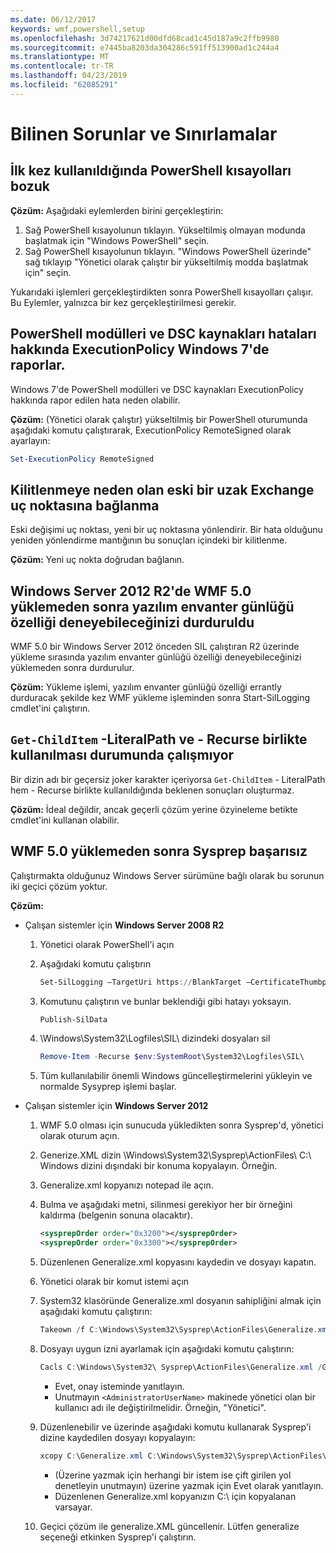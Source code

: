```yaml
---
ms.date: 06/12/2017
keywords: wmf,powershell,setup
ms.openlocfilehash: 3d74217621d00dfd68cad1c45d187a9c2ffb9980
ms.sourcegitcommit: e7445ba8203da304286c591ff513900ad1c244a4
ms.translationtype: MT
ms.contentlocale: tr-TR
ms.lasthandoff: 04/23/2019
ms.locfileid: "62085291"
---
```

# <a name="known-issues-and-limitations"></a>Bilinen Sorunlar ve Sınırlamalar

## <a name="powershell-shortcuts-are-broken-when-used-for-the-first-time"></a>İlk kez kullanıldığında PowerShell kısayolları bozuk

**Çözüm:** Aşağıdaki eylemlerden birini gerçekleştirin:

1. Sağ PowerShell kısayolunun tıklayın. Yükseltilmiş olmayan modunda başlatmak için "Windows PowerShell" seçin.
2. Sağ PowerShell kısayolunun tıklayın. "Windows PowerShell üzerinde" sağ tıklayıp "Yönetici olarak çalıştır bir yükseltilmiş modda başlatmak için" seçin.

Yukarıdaki işlemleri gerçekleştirdikten sonra PowerShell kısayolları çalışır. Bu Eylemler, yalnızca bir kez gerçekleştirilmesi gerekir.

## <a name="powershell-modules-and-dsc-resources-report-errors-about-executionpolicy-on-windows-7"></a>PowerShell modülleri ve DSC kaynakları hataları hakkında ExecutionPolicy Windows 7'de raporlar.

Windows 7'de PowerShell modülleri ve DSC kaynakları ExecutionPolicy hakkında rapor edilen hata neden olabilir.

**Çözüm:** (Yönetici olarak çalıştır) yükseltilmiş bir PowerShell oturumunda aşağıdaki komutu çalıştırarak, ExecutionPolicy RemoteSigned olarak ayarlayın:

```powershell
Set-ExecutionPolicy RemoteSigned
```

## <a name="connecting-to-an-old-remote-exchange-endpoint-causes-a-crash"></a>Kilitlenmeye neden olan eski bir uzak Exchange uç noktasına bağlanma

Eski değişimi uç noktası, yeni bir uç noktasına yönlendirir. Bir hata olduğunu yeniden yönlendirme mantığının bu sonuçları içindeki bir kilitlenme.

**Çözüm:** Yeni uç nokta doğrudan bağlanın.

## <a name="software-inventory-logging-feature-is-erroneously-stopped-after-wmf-50-installation-on-windows-server-2012-r2"></a>Windows Server 2012 R2'de WMF 5.0 yüklemeden sonra yazılım envanter günlüğü özelliği deneyebileceğinizi durduruldu

WMF 5.0 bir Windows Server 2012 önceden SIL çalıştıran R2 üzerinde yükleme sırasında yazılım envanter günlüğü özelliği deneyebileceğinizi yüklemeden sonra durdurulur.

**Çözüm:** Yükleme işlemi, yazılım envanter günlüğü özelliği errantly durduracak şekilde kez WMF yükleme işleminden sonra Start-SilLogging cmdlet'ini çalıştırın.

## <a name="get-childitem-does-not-work-if--literalpath-and--recurse-are-used-together"></a>`Get-ChildItem` -LiteralPath ve - Recurse birlikte kullanılması durumunda çalışmıyor

Bir dizin adı bir geçersiz joker karakter içeriyorsa `Get-ChildItem` - LiteralPath hem - Recurse birlikte kullanıldığında beklenen sonuçları oluşturmaz.

**Çözüm:** İdeal değildir, ancak geçerli çözüm yerine özyineleme betikte cmdlet'ini kullanan olabilir.

## <a name="sysprep-fails-after-wmf-50-installation"></a>WMF 5.0 yüklemeden sonra Sysprep başarısız

Çalıştırmakta olduğunuz Windows Server sürümüne bağlı olarak bu sorunun iki geçici çözüm yoktur.

**Çözüm:**

- Çalışan sistemler için **Windows Server 2008 R2**
  1. Yönetici olarak PowerShell'i açın
  2. Aşağıdaki komutu çalıştırın

     ```powershell
     Set-SilLogging –TargetUri https://BlankTarget –CertificateThumbprint 0123456789
     ```

  3. Komutunu çalıştırın ve bunlar beklendiği gibi hatayı yoksayın.

     ```powershell
     Publish-SilData
     ```

  4. \Windows\System32\Logfiles\SIL\ dizindeki dosyaları sil

     ```powershell
     Remove-Item -Recurse $env:SystemRoot\System32\Logfiles\SIL\
     ```

  5. Tüm kullanılabilir önemli Windows güncelleştirmelerini yükleyin ve normalde Sysyprep işlemi başlar.

- Çalışan sistemler için **Windows Server 2012**
  1. WMF 5.0 olması için sunucuda yükledikten sonra Sysprep'd, yönetici olarak oturum açın.
  2. Generize.XML dizin \Windows\System32\Sysprep\ActionFiles\ C:\ Windows dizini dışındaki bir konuma kopyalayın. Örneğin.
  3. Generalize.xml kopyanızı notepad ile açın.
  4. Bulma ve aşağıdaki metni, silinmesi gerekiyor her bir örneğini kaldırma (belgenin sonuna olacaktır).

     ```xml
     <sysprepOrder order="0x3200"></sysprepOrder>
     <sysprepOrder order="0x3300"></sysprepOrder>
     ```

  5. Düzenlenen Generalize.xml kopyasını kaydedin ve dosyayı kapatın.
  6. Yönetici olarak bir komut istemi açın
  7. System32 klasöründe Generalize.xml dosyanın sahipliğini almak için aşağıdaki komutu çalıştırın:

     ```powershell
     Takeown /f C:\Windows\System32\Sysprep\ActionFiles\Generalize.xml
     ```

  8. Dosyayı uygun izni ayarlamak için aşağıdaki komutu çalıştırın:

     ```powershell
     Cacls C:\Windows\System32\ Sysprep\ActionFiles\Generalize.xml /G `<AdministratorUserName>`:F
     ```

     - Evet, onay isteminde yanıtlayın.
     - Unutmayın `<AdministratorUserName>` makinede yönetici olan bir kullanıcı adı ile değiştirilmelidir. Örneğin, "Yönetici".

  9. Düzenlenebilir ve üzerinde aşağıdaki komutu kullanarak Sysprep'i dizine kaydedilen dosyayı kopyalayın:

     ```powershell
     xcopy C:\Generalize.xml C:\Windows\System32\Sysprep\ActionFiles\Generalize.xml
     ```

     - (Üzerine yazmak için herhangi bir istem ise çift girilen yol denetleyin unutmayın) üzerine yazmak için Evet olarak yanıtlayın.
     - Düzenlenen Generalize.xml kopyanızın C:\ için kopyalanan varsayar.

  10. Geçici çözüm ile generalize.XML güncellenir. Lütfen generalize seçeneği etkinken Sysprep'i çalıştırın.